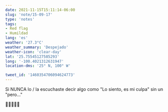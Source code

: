 ```yaml
---
date: 2021-11-15T15:11:14-06:00
slug: 'note/15-09-17'
type: 'notes'
tags:
- Red flag
- Humildad
lang: 'es'
weather: '27.3°C'
weather_summary: 'Despejado'
weather-icon: 'clear-day'
lat: '25.75545127585293'
long: '-100.4021312631947'
location-dms: '25° N, 100° W'

tweet_id: '1460354706094624773'
---
```

Si NUNCA lo / la escuchaste decir algo como "Lo siento, es mi culpa" sin un "pero..."

🚩🚩🚩🚩🚩